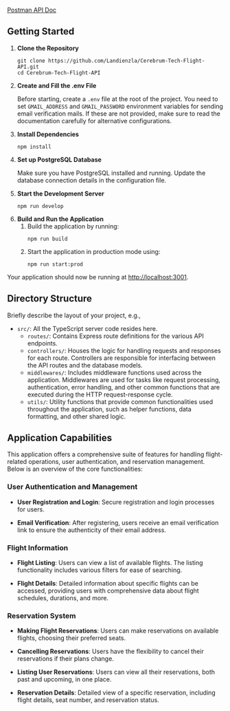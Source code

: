 
<a href="https://www.postman.com/gold-comet-617949/workspace/new-team-workspace/api/d414dfc7-ff51-4966-8653-dd368b65e48b?action=share&creator=17655551" target="_blank">Postman API Doc</a>

<h2>Getting Started</h2>
<ol>
    <li><strong>Clone the Repository</strong>
        <pre><code>git clone https://github.com/Landienzla/Cerebrum-Tech-Flight-API.git
cd Cerebrum-Tech-Flight-API</code></pre>
    </li>
     <li><strong>Create and Fill the .env File</strong>
        <p>Before starting, create a <code>.env</code> file at the root of the project. You need to set <code>GMAIL_ADDRESS</code> and <code>GMAIL_PASSWORD</code> environment variables for sending email verification mails. If these are not provided, make sure to read the documentation carefully for alternative configurations.</p>
    </li>
    <li><strong>Install Dependencies</strong>
        <pre><code>npm install</code></pre>
    </li>
    <li><strong>Set up PostgreSQL Database</strong>
        <p>Make sure you have PostgreSQL installed and running. Update the database connection details in the configuration file.</p>
    </li>
    <li><strong>Start the Development Server</strong>
        <pre><code>npm run develop</code></pre>
    <li><strong>Build and Run the Application</strong>
    <ol>
        <li>Build the application by running:
            <pre><code>npm run build</code></pre>
        </li>
        <li>Start the application in production mode using:
            <pre><code>npm run start:prod</code></pre>
        </li>
    </ol>
</li>

</ol>

<p>Your application should now be running at <a href="http://localhost:3001">http://localhost:3001</a>.</p>

<h2>Directory Structure</h2>
<p>Briefly describe the layout of your project, e.g.,</p>
<ul>
    <li><code>src/</code>: All the TypeScript server code resides here.
        <ul>
            <li><code>routes/</code>: Contains Express route definitions for the various API endpoints.</li>
            <li><code>controllers/</code>: Houses the logic for handling requests and responses for each route. Controllers are responsible for interfacing between the API routes and the database models.</li>
            <li><code>middlewares/</code>: Includes middleware functions used across the application. Middlewares are used for tasks like request processing, authentication, error handling, and other common functions that are executed during the HTTP request-response cycle.</li>
            <li><code>utils/</code>: Utility functions that provide common functionalities used throughout the application, such as helper functions, data formatting, and other shared logic.</li>
        </ul>
    </li>
</ul>


## Application Capabilities



This application offers a comprehensive suite of features for handling flight-related operations, user authentication, and reservation management. Below is an overview of the core functionalities:



### User Authentication and Management

- **User Registration and Login**: Secure registration and login processes for users.

- **Email Verification**: After registering, users receive an email verification link to ensure the authenticity of their email address.



### Flight Information

- **Flight Listing**: Users can view a list of available flights. The listing functionality includes various filters for ease of searching.

- **Flight Details**: Detailed information about specific flights can be accessed, providing users with comprehensive data about flight schedules, durations, and more.



### Reservation System

- **Making Flight Reservations**: Users can make reservations on available flights, choosing their preferred seats.

- **Cancelling Reservations**: Users have the flexibility to cancel their reservations if their plans change.

- **Listing User Reservations**: Users can view all their reservations, both past and upcoming, in one place.

- **Reservation Details**: Detailed view of a specific reservation, including flight details, seat number, and reservation status.

